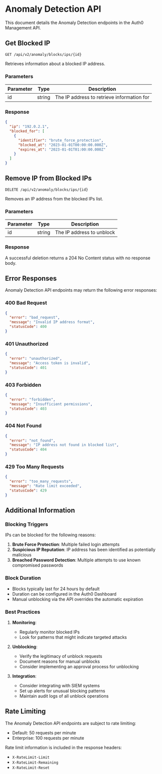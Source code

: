 # Anomaly Detection API

This document details the Anomaly Detection endpoints in the Auth0 Management API.

## Get Blocked IP

```http
GET /api/v2/anomaly/blocks/ips/{id}
```

Retrieves information about a blocked IP address.

### Parameters

| Parameter | Type   | Description                                |
| --------- | ------ | ------------------------------------------ |
| id        | string | The IP address to retrieve information for |

### Response

```json
{
  "ip": "192.0.2.1",
  "blocked_for": [
    {
      "identifier": "brute_force_protection",
      "blocked_at": "2023-01-01T00:00:00.000Z",
      "expires_at": "2023-01-01T01:00:00.000Z"
    }
  ]
}
```

## Remove IP from Blocked IPs

```http
DELETE /api/v2/anomaly/blocks/ips/{id}
```

Removes an IP address from the blocked IPs list.

### Parameters

| Parameter | Type   | Description               |
| --------- | ------ | ------------------------- |
| id        | string | The IP address to unblock |

### Response

A successful deletion returns a 204 No Content status with no response body.

## Error Responses

Anomaly Detection API endpoints may return the following error responses:

### 400 Bad Request

```json
{
  "error": "bad_request",
  "message": "Invalid IP address format",
  "statusCode": 400
}
```

### 401 Unauthorized

```json
{
  "error": "unauthorized",
  "message": "Access token is invalid",
  "statusCode": 401
}
```

### 403 Forbidden

```json
{
  "error": "forbidden",
  "message": "Insufficient permissions",
  "statusCode": 403
}
```

### 404 Not Found

```json
{
  "error": "not_found",
  "message": "IP address not found in blocked list",
  "statusCode": 404
}
```

### 429 Too Many Requests

```json
{
  "error": "too_many_requests",
  "message": "Rate limit exceeded",
  "statusCode": 429
}
```

## Additional Information

### Blocking Triggers

IPs can be blocked for the following reasons:

1. **Brute Force Protection**: Multiple failed login attempts
2. **Suspicious IP Reputation**: IP address has been identified as potentially malicious
3. **Breached Password Detection**: Multiple attempts to use known compromised passwords

### Block Duration

- Blocks typically last for 24 hours by default
- Duration can be configured in the Auth0 Dashboard
- Manual unblocking via the API overrides the automatic expiration

### Best Practices

1. **Monitoring**:

   - Regularly monitor blocked IPs
   - Look for patterns that might indicate targeted attacks

2. **Unblocking**:

   - Verify the legitimacy of unblock requests
   - Document reasons for manual unblocks
   - Consider implementing an approval process for unblocking

3. **Integration**:
   - Consider integrating with SIEM systems
   - Set up alerts for unusual blocking patterns
   - Maintain audit logs of all unblock operations

## Rate Limiting

The Anomaly Detection API endpoints are subject to rate limiting:

- Default: 50 requests per minute
- Enterprise: 100 requests per minute

Rate limit information is included in the response headers:

- `X-RateLimit-Limit`
- `X-RateLimit-Remaining`
- `X-RateLimit-Reset`

